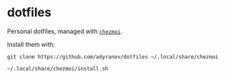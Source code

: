 # dotfiles

Personal dotfiles, managed with [`chezmoi`](https://github.com/twpayne/chezmoi).

Install them with:

    git clone https://github.com/adyranov/dotfiles ~/.local/share/chezmoi

    ~/.local/share/chezmoi/install.sh
